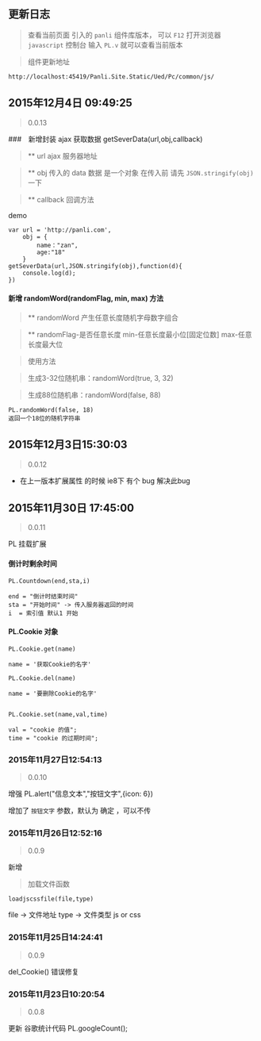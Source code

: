 ## 更新日志

> 查看当前页面 引入的 `panli` 组件库版本，
可以 `F12` 打开浏览器 `javascript` 控制台 输入 `PL.v` 就可以查看当前版本


>组件更新地址

```
http://localhost:45419/Panli.Site.Static/Ued/Pc/common/js/
```


## 2015年12月4日 09:49:25

>0.0.13


###　新增封装 ajax 获取数据 getSeverData(url,obj,callback)

>** url ajax 服务器地址

>** obj 传入的 data 数据 是一个对象 在传入前 请先 `JSON.stringify(obj)` 一下

>** callback 回调方法

demo

```
var url = 'http://panli.com',
	obj = {
		name："zan",
		age:"18"
	}
getSeverData(url,JSON.stringify(obj),function(d){
	console.log(d);
})
```

#### 新增 randomWord(randomFlag, min, max) 方法 

>** randomWord 产生任意长度随机字母数字组合

>** randomFlag-是否任意长度 min-任意长度最小位[固定位数] max-任意长度最大位

>使用方法

>生成3-32位随机串：randomWord(true, 3, 32)

>生成88位随机串：randomWord(false, 88)


```
PL.randomWord(false, 18)
返回一个18位的随机字符串
```


## 2015年12月3日15:30:03

>0.0.12

- 在上一版本扩展属性 的时候 ie8下 有个 bug 解决此bug


## 2015年11月30日 17:45:00

>0.0.11

PL 挂载扩展

#### 倒计时剩余时间
```
PL.Countdown(end,sta,i)

end = "倒计时结束时间"
sta = "开始时间" -> 传入服务器返回的时间
i  = 索引值 默认1 开始
```

#### PL.Cookie 对象

```
PL.Cookie.get(name)

name = '获取Cookie的名字'

PL.Cookie.del(name)

name = '要删除Cookie的名字'


PL.Cookie.set(name,val,time)

val = "cookie 的值";
time = "cookie 的过期时间";

```



### 2015年11月27日12:54:13

>0.0.10

增强 PL.alert("信息文本","按钮文字",{icon: 6})

增加了 `按钮文字` 参数，默认为 确定 ，可以不传

### 2015年11月26日12:52:16

>0.0.9

新增 

> 加载文件函数

```
loadjscssfile(file,type)
```

file -> 文件地址
type -> 文件类型 js or css


### 2015年11月25日14:24:41

>0.0.9

del_Cookie() 错误修复

### 2015年11月23日10:20:54

>0.0.8

更新 谷歌统计代码 
PL.googleCount();